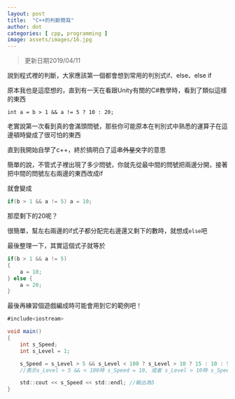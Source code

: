 ```yaml
---
layout: post
title:  "C++的判斷簡寫"
author: dot
categories: [ cpp, programming ]
image: assets/images/16.jpg
---
```


> 更新日期2019/04/11

說到程式裡的判斷，大家應該第一個都會想到常用的判別式if、else、else if

原本我也是這麼想的，直到有一天在看跟Unity有關的C#教學時，看到了類似這樣的東西

`int a = b > 1 && a != 5 ? 10 : 20;`

老實說第一次看到真的會滿頭問號，那些你可能原本在判別式中熟悉的運算子在這邊頓時變成了很可怕的東西

直到我開始自學了c++，終於搞明白了這串~~外星文~~字的意思

簡單的說，不管式子裡出現了多少問號，你就先從最中間的問號把兩邊分開，接著把中間的問號左右兩邊的東西改成if

就會變成

```cs
if(b > 1 && a != 5) a = 10;
```

那麼剩下的20呢？

很簡單，幫左右兩邊的if式子都分配完右邊還又剩下的數時，就想成``else``吧

最後整理一下，其實這個式子就等於

```cs
if(b > 1 && a != 5)
{
    a = 10;
} else {
    a = 20;
}
```

最後再練習個遊戲編成時可能會用到它的範例吧！

```cs
#include<iostream>

void main()
{
    int s_Speed;
    int s_Level = 1;

	s_Speed = s_Level > 5 && s_Level < 100 ? s_Level > 10 ? 15 : 10 : 5;
	//表示s_Level > 5 && < 100時 s_Speed = 10, 或者 s_Level > 10時 s_Speed = 15，前兩者都不滿足時 s_Speed = 5

    std::cout << s_Speed << std::endl; //輸出為5
}
```
